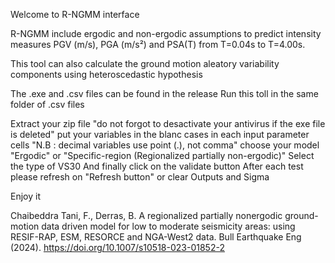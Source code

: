Welcome to R-NGMM interface



R-NGMM include ergodic and non-ergodic assumptions to predict intensity measures PGV (m/s), PGA (m/s²) and PSA(T) from T=0.04s to T=4.00s.

This tool can also calculate the ground motion aleatory variability components using heteroscedastic hypothesis

The .exe and .csv files can be found in the release
Run this toll in the same folder of .csv files

Extract your zip file "do not forgot to desactivate your antivirus if the exe file is deleted"
put your variables in the blanc cases in each input parameter cells "N.B : decimal variables use point (.), not comma"
choose your model "Ergodic" or "Specific-region (Regionalized partially non-ergodic)"
Select the type of VS30 
And finally click on the validate button 
After each test please refresh on "Refresh button" or clear Outputs and Sigma

Enjoy it

Chaibeddra Tani, F., Derras, B. A regionalized partially nonergodic ground-motion data driven model for low to moderate seismicity areas: using RESIF-RAP, ESM, RESORCE and NGA-West2 data. Bull Earthquake Eng (2024). https://doi.org/10.1007/s10518-023-01852-2
